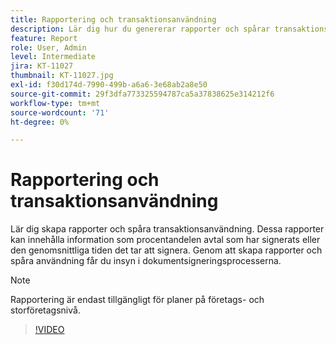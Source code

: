 ```yaml
---
title: Rapportering och transaktionsanvändning
description: Lär dig hur du genererar rapporter och spårar transaktionsanvändning
feature: Report
role: User, Admin
level: Intermediate
jira: KT-11027
thumbnail: KT-11027.jpg
exl-id: f30d174d-7990-499b-a6a6-3e68ab2a8e50
source-git-commit: 29f3dfa773325594787ca5a37838625e314212f6
workflow-type: tm+mt
source-wordcount: '71'
ht-degree: 0%

---
```


# Rapportering och transaktionsanvändning

Lär dig skapa rapporter och spåra transaktionsanvändning. Dessa rapporter kan innehålla information som procentandelen avtal som har signerats eller den genomsnittliga tiden det tar att signera. Genom att skapa rapporter och spåra användning får du insyn i dokumentsigneringsprocesserna.

>[!NOTE]
>
>Rapportering är endast tillgängligt för planer på företags- och storföretagsnivå.

>[!VIDEO](https://video.tv.adobe.com/v/3444686?quality=12&learn=on&hidetitle=true&captions=swe)

